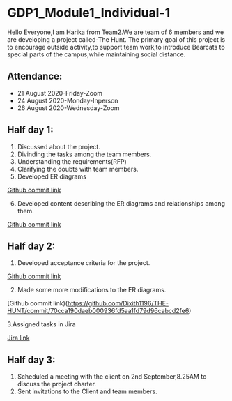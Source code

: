# GDP1_Module1_Individual-1
Hello Everyone,I am Harika from Team2.We are team of 6 members and we are developing a project called-The Hunt.
The primary goal of this project is to encourage outside activity,to support team work,to introduce Bearcats to special parts of the campus,while maintaining social distance.

## Attendance:
* 21 August 2020-Friday-Zoom
* 24 August 2020-Monday-Inperson
* 26 August 2020-Wednesday-Zoom

## Half day 1:
1. Discussed about the project.
2. Divinding the tasks among the team members.
3. Understanding the requirements(RFP)
4. Clarifying the doubts with team members.
5. Developed ER diagrams 

  [Github commit link](https://github.com/Dixith1196/THE-HUNT/commit/11cfaaa622335c406ba8d1059c96b0835815f736)
  
6. Developed content describing the ER diagrams and relationships among them.

  [Github commit link](https://github.com/Dixith1196/THE-HUNT/commit/52b9298161ff787d4f748a6903d508e80d6496a4)

## Half day 2:
1. Developed acceptance criteria for the project.

  [Github commit link](https://github.com/Dixith1196/THE-HUNT/commit/43a29c4008e09b278a602ff54a95a482f13d8ab8)
  
2. Made some more modifications to the ER diagrams.

  [Github commit link)(https://github.com/Dixith1196/THE-HUNT/commit/70cca190daeb000936fd5aa1fd79d96cabcd2fe6)
  
3.Assigned tasks in Jira  

  [Jira link](https://the-hunt.atlassian.net/secure/RapidBoard.jspa?rapidView=2&projectKey=HUN&view=planning&selectedIssue=HUN-18&issueLimit=100)

## Half day 3:
1. Scheduled a meeting with the client on 2nd September,8.25AM to discuss the project charter.
2. Sent invitations to the Client and team members.

